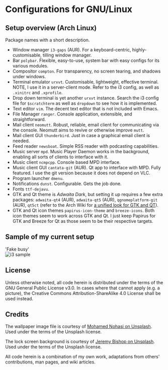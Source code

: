 # Configurations for GNU/Linux

## Setup overview (Arch Linux)

Package names with a short description.

- Window manager `i3-gaps` (AUR). For a keyboard-centric, highly-customisable, tilling window manager.
- Bar `polybar`. Flexible, easy-to-use, system bar with easy configs for its various modules.
- Compositor `compton`. For transparency, no screen tearing, and shadows under windows.
- Terminal emulator `urxvt`. Customisable, lightweight, effective terminal. NOTE, I use it in a server-client mode. Refer to the i3 config, as well as `.xinitrc` and `.xprofile`.
- Drop down terminal is yet another `urxvt` instance. Search the i3 config file for `$scratchterm` as well as `dropdown` to see how it is implemented.
- Text editor `vim`. The decent text editor that is not included with Emacs.
- File Manager `ranger`. Console application, extensible, and straightforward.
- Mail client `neomutt`. Robust, reliable, email client for communicating via the console. Neomutt aims to revive or otherwise improve `mutt`.
- Mail client GUI `thunderbird`. Just in case a graphical email client is needed.
- Feed reader `newsboat`. Simple RSS reader with podcasting capabilities.
- Music server `mpd`. Music Player Daemon works in the background, enabling all sorts of clients to interface with it.
- Music client `ncmpcpp`. Console based MPD interface.
- Music client GUI `cantata-git` (AUR). Qt app to interface with MPD. Fully featured. I use the git version because it does not depend on VLC.
- Program launcher `dmenu`.
- Notifications `dunst`. Configurable. Gets the job done.
- Fonts `ttf-dejavu`.
- GTK and Qt theme is *Adwaita Dark*, but setting it up requires a few extra packages: `adwaita-qt4` (AUR), `adwaita-qt5` (AUR), `qgnomeplatform-git` (AUR), `qt5ct` (refer to the Arch Wiki for [a unified look for GTK and QT](https://wiki.archlinux.org/index.php/Uniform_look_for_Qt_and_GTK_applications)).
- GTK and Qt icon themes `papirus-icon-theme` and `breeze-icons`. Both icon themes seem to work across GTK and Qt. I just keep Papirus for GTK and Breeze for Qt as those seem to be their respective targets.

## Sample of my current setup

'Fake busy'  
![i3 sample](https://raw.githubusercontent.com/protesilaos/dotfiles/master/Pictures/i3-sample.png)

## License

Unless otherwise noted, all code herein is distributed under the terms of the GNU General Public License v3.0. In cases where that cannot apply (e.g. a picture), the Creative Commons Attribution-ShareAlike 4.0 License shall be used instead.

## Credits

The wallpaper image file is courtesy of [Mohamed Nohasi on Unsplash](https://unsplash.com/photos/odxB5oIG_iA). Used under the terms of the Unsplash license.

The lock screen background is courtesy of [Jeremy Bishop on Unsplash](https://unsplash.com/photos/_EBv1BKtbvs). Used under the terms of the Unsplash license.

All code herein is a combination of my own work, adaptations from others' contributions, man pages, and wiki articles.
